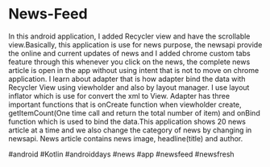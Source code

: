 # News-Feed
In this android application, I added Recycler view and have the scrollable view.Basically, this application is use for news purpose, the newsapi provide the online and current updates of news and I added chrome custom tabs feature through this whenever you click on the news, the complete news article is open in the app without using intent that is not to move on chrome application. I learn about adapter that is how adapter bind the data with Recycler View using viewholder and also by layout manager. I use layout inflator which is use for convert the xml to View. Adapter has three important functions that is onCreate function when viewholder create, getItemCount(One time call and return the total number of item) and onBind function which is used to bind the data.This application shows 20 news article at a time and we also change the category of news by changing in newsapi. News article contains news image, headline(title) and author.

#android #Kotlin #androiddays #news #app #newsfeed #newsfresh
